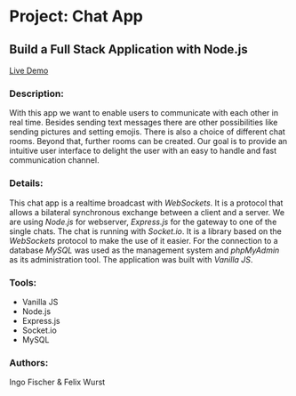 # Project: Chat App

## Build a Full Stack Application with Node.js

[Live Demo](https://www.coding-school.org/)

### Description:

With this app we want to enable users to communicate with each other in real time. Besides sending text messages there are other possibilities like sending pictures and setting emojis. There is also a choice of different chat rooms. Beyond that, further rooms can be created. Our goal is to provide an intuitive user interface to delight the user with an easy to handle and fast communication channel.

### Details:

This chat app is a realtime broadcast with _WebSockets_. It is a protocol that allows a bilateral synchronous exchange between a client and a server. We are using _Node.js_ for webserver, _Express.js_ for the gateway to one of the single chats. The chat is running with _Socket.io_. It is a library based on the _WebSockets_ protocol to make the use of it easier. For the connection to a database _MySQL_ was used as the management system and _phpMyAdmin_ as its administration tool. The application was built with _Vanilla JS_.

### Tools:

-   Vanilla JS
-   Node.js
-   Express.js
-   Socket.io
-   MySQL

### Authors:

Ingo Fischer & Felix Wurst
